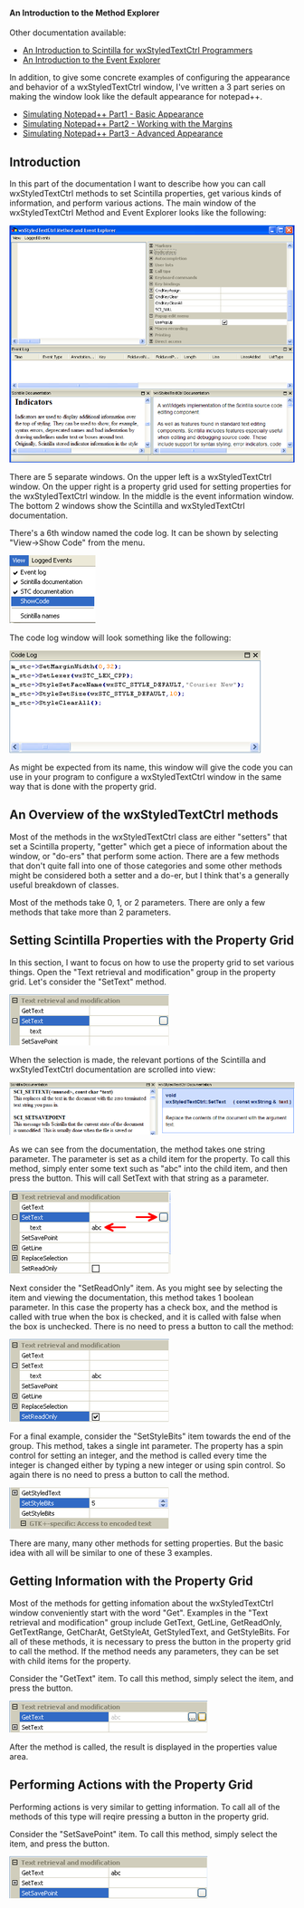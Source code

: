 #### An Introduction to the Method Explorer

Other documentation available:
 - [An Introduction to Scintilla for wxStyledTextCtrl Programmers](https://github.com/NewPagodi/wxSTCmee/blob/master/doc/IntroductionToScintilla.md)
 - [An Introduction to the Event Explorer](https://github.com/NewPagodi/wxSTCmee/blob/master/doc/EventExplorer.md)
 
In addition, to give some concrete examples of configuring the appearance and behavior of a wxStyledTextCtrl window, I've written a 3 part series on making the window look like the default appearance for notepad++.

 - [Simulating Notepad++ Part1 - Basic Appearance](https://github.com/NewPagodi/wxSTCmee/blob/master/doc/SimulatingNotepad++Part1_BasicAppearance.md)
 - [Simulating Notepad++ Part2 - Working with the Margins](https://github.com/NewPagodi/wxSTCmee/blob/master/doc/SimulatingNotepad++Part2_Margins.md)
 - [Simulating Notepad++ Part3 - Advanced Appearance](https://github.com/NewPagodi/wxSTCmee/blob/master/doc/SimulatingNotepad++Part3_AdvancedAppearance.md)

## Introduction 
In this part of the documentation I want to describe how you can call wxStyledTextCtrl methods to set Scintilla properties, get various kinds of information, and perform various actions.  The main window of the wxStyledTextCtrl Method and Event Explorer looks like the following:

![wxStyledTextCtrl Method and Event Explorer ](https://github.com/NewPagodi/wxSTCmee/blob/master/doc/img/stcmee.png "wxStyledTextCtrl Method and Event Explorer ") 

There are 5 separate windows.  On the upper left is a wxStyledTextCtrl window.  On the upper right is a property grid used for setting properties for the wxStyledTextCtrl window.  In the middle is the event information window.  The bottom 2 windows show the Scintilla and wxStyledTextCtrl documentation.  

There's a 6th window named the code log.  It can be shown by selecting "View->Show Code" from the menu. 

![The Show Code Menu Item](https://github.com/NewPagodi/wxSTCmee/blob/master/doc/img/showCodeMenu.png "The Show Code Menu Item") 

The code log window will look something like the following:

![The Code Log Window](https://github.com/NewPagodi/wxSTCmee/blob/master/doc/img/codelog.png "The Code Log Window") 

As might be expected from its name, this window will give the code you can use in your program to configure a wxStyledTextCtrl window in the same way that is done with the property grid.

## An Overview of the wxStyledTextCtrl methods

Most of the methods in the wxStyledTextCtrl class are either "setters" that set a Scintilla property, "getter" which get a piece of information about the window, or "do-ers" that perform some action.  There are a few methods that don't quite fall into one of those categories and some other methods might be considered both a setter and a do-er, but I think that's a generally useful breakdown of classes.

Most of the methods take 0, 1, or 2 parameters.  There are only a few methods that take more than 2 parameters.

## Setting Scintilla Properties with the Property Grid

In this section, I want to focus on how to use the property grid to set various things.  Open the "Text retrieval and modification" group in the property grid.  Let's consider the "SetText" method.

![The Set Text Property](https://github.com/NewPagodi/wxSTCmee/blob/master/doc/img/settextSel.png "The Set Text Property") 

When the selection is made, the relevant portions of the Scintilla and wxStyledTextCtrl documentation are scrolled into view:

![The Set Text Help](https://github.com/NewPagodi/wxSTCmee/blob/master/doc/img/settextHelp.png "The Set Text Help") 

As we can see from the documentation, the method takes one string parameter.  The parameter is set as a child item for the property.  To call this method, simply enter some text such as "abc" into the child item, and then press the button.  This will call SetText with that string as a parameter.

![the Set Text method](https://github.com/NewPagodi/wxSTCmee/blob/master/doc/img/settext.png "the Set Text method") 

Next consider the "SetReadOnly" item.  As you might see by selecting the item and viewing the documentation, this method takes 1 boolean parameter.  In this case the property has a check box, and the method is called with true when the box is checked, and it is called with false when the box is unchecked.  There is no need to press a button to call the method:

![the SetReadOnly method](https://github.com/NewPagodi/wxSTCmee/blob/master/doc/img/setReadOnly.png "the SetReadOnly method") 

For a final example, consider the "SetStyleBits" item towards the end of the group.  This method, takes a single int parameter.  The property has a spin control for setting an integer, and the method is called every time the integer is changed either by typing a new integer or using spin control.  So again there is no need to press a button to call the method.  

![the SetStyleBits method](https://github.com/NewPagodi/wxSTCmee/blob/master/doc/img/SetStyleBits.png "the SetStyleBits method")

There are many, many other methods for setting properties.  But the basic idea with all will be similar to one of these 3 examples.

<!---
Additional sections I hope to write:
enum properties
color properties
flags properties
-->

## Getting Information with the Property Grid

Most of the methods for getting infomation about the wxStyledTextCtrl window conveniently start with the word "Get".  Examples in the "Text retrieval and modification" group include GetText, GetLine, GetReadOnly, GetTextRange, GetCharAt, GetStyleAt, GetStyledText, and GetStyleBits.  For all of these methods, it is necessary to press the button in the property grid to call the method.  If the method needs any parameters, they can be set with child items for the property.

Consider the "GetText" item.  To call this method, simply select the item, and press the button.

![the GetText method](https://github.com/NewPagodi/wxSTCmee/blob/master/doc/img/GetText.png "the GetText method")

After the method is called, the result is displayed in the properties value area.

## Performing Actions with the Property Grid

Performing actions is very similar to getting information.  To call all of the methods of this type will reqire pressing a button in the property grid.  

Consider the "SetSavePoint" item.  To call this method, simply select the item, and press the button.

![the SetSavePoint method](https://github.com/NewPagodi/wxSTCmee/blob/master/doc/img/SetSavePoint.png "the SetSavePoint method")

<!---
Additional sections I hope to write:
use an example that doesn't begin with the word "Set" since that makes it seem like a setter instead of a do-er
-->




